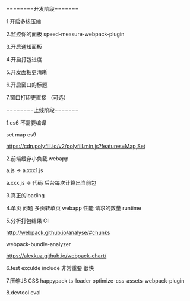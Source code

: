 ========开发阶段=======

1.开启多核压缩

2.监控你的面板 speed-measure-webpack-plugin

3.开启通知面板 

4.开启打包进度

5.开发面板更清晰

6.开启窗口的标题

7.窗口打印更直接 （可选）

========上线阶段=======

1.es6 不需要编译 

set map es9 

https://cdn.polyfill.io/v2/polyfill.min.js?features=Map,Set

2.前端缓存小负载 webapp

  a.js -> a.xxx1.js

  a.xxx.js -> 代码 后台每次计算出当前包

3.真正的loading

4.单页 问题 多页转单页 webapp 性能 请求的数量 runtime

5.分析打包结果 CI 

http://webpack.github.io/analyse/#chunks

webpack-bundle-analyzer

https://alexkuz.github.io/webpack-chart/

6.test exculde include 非常重要 很快

7.压缩JS CSS happypack ts-loader optimize-css-assets-webpack-plugin

8.devtool eval

